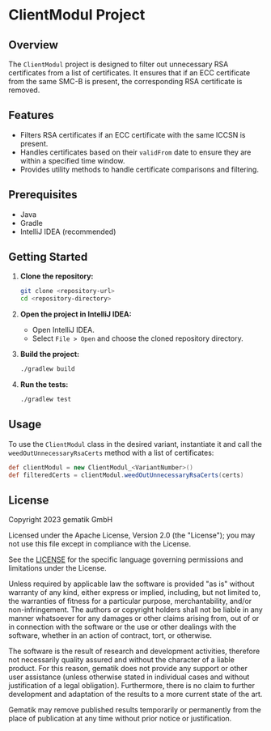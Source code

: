 # ClientModul Project

## Overview

The `ClientModul` project is designed to filter out unnecessary RSA certificates from a list of certificates. It ensures that if an ECC certificate from the same SMC-B is present, the corresponding RSA certificate is removed.

## Features

- Filters RSA certificates if an ECC certificate with the same ICCSN is present.
- Handles certificates based on their `validFrom` date to ensure they are within a specified time window.
- Provides utility methods to handle certificate comparisons and filtering.

## Prerequisites

- Java
- Gradle
- IntelliJ IDEA (recommended)

## Getting Started

1. **Clone the repository:**

    ```sh
    git clone <repository-url>
    cd <repository-directory>
    ```

2. **Open the project in IntelliJ IDEA:**

    - Open IntelliJ IDEA.
    - Select `File > Open` and choose the cloned repository directory.

3. **Build the project:**

    ```sh
    ./gradlew build
    ```

4. **Run the tests:**

    ```sh
    ./gradlew test
    ```

## Usage

To use the `ClientModul` class in the desired variant, instantiate it and call the `weedOutUnnecessaryRsaCerts` method with a list of certificates:

```groovy
def clientModul = new ClientModul_<VariantNumber>()
def filteredCerts = clientModul.weedOutUnnecessaryRsaCerts(certs)
```

## License

Copyright 2023 gematik GmbH
 
Licensed under the Apache License, Version 2.0 (the "License"); you may not use this file except in compliance with the License.
 
See the [LICENSE](./LICENSE) for the specific language governing permissions and limitations under the License.
 
Unless required by applicable law the software is provided "as is" without warranty of any kind, either express or implied, including, but not limited to, the warranties of fitness for a particular purpose, merchantability, and/or non-infringement. The authors or copyright holders shall not be liable in any manner whatsoever for any damages or other claims arising from, out of or in connection with the software or the use or other dealings with the software, whether in an action of contract, tort, or otherwise.
 
The software is the result of research and development activities, therefore not necessarily quality assured and without the character of a liable product. For this reason, gematik does not provide any support or other user assistance (unless otherwise stated in individual cases and without justification of a legal obligation). Furthermore, there is no claim to further development and adaptation of the results to a more current state of the art.
 
Gematik may remove published results temporarily or permanently from the place of publication at any time without prior notice or justification.